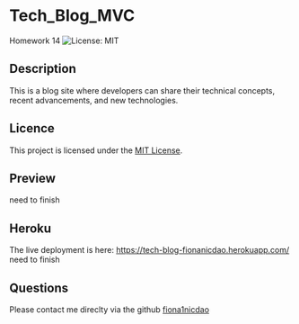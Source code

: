# Tech_Blog_MVC
Homework 14
 ![License: MIT](<https://img.shields.io/badge/License-MIT-yellow.svg>)
## Description 
This is a blog site where developers can share their technical concepts, recent advancements, and new technologies.

## Licence
 This project is licensed under the [MIT License](https://opensource.org/licenses/MIT).

## Preview 
need to finish 
## Heroku
The live deployment is here: https://tech-blog-fionanicdao.herokuapp.com/
need to finish 
## Questions 
Please contact me direclty via the github [fiona1nicdao](<https://github.com/fiona1nicdao>)